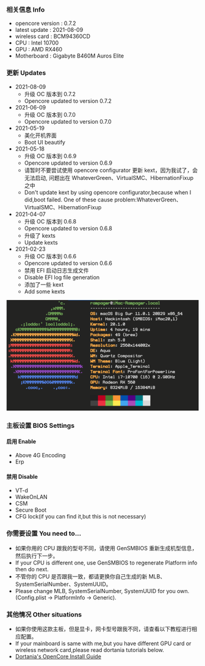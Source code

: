 ### 相关信息 Info

- opencore version : 0.7.2
- latest update : 2021-08-09
- wireless card : BCM94360CD
- CPU : Intel 10700
- GPU : AMD RX460
- Motherboard : Gigabyte B460M Auros Elite

### 更新 Updates
- 2021-08-09
  - 升级 OC 版本到 0.7.2
  - Opencore updated to version 0.7.2
- 2021-06-09
  - 升级 OC 版本到 0.7.0
  - Opencore updated to version 0.7.0
- 2021-05-19
  - 美化开机界面
  - Boot UI beautify
- 2021-05-18
  - 升级 OC 版本到 0.6.9
  - Opencore updated to version 0.6.9
  - 请暂时不要尝试使用 opencore configurator 更新 kext，因为我试了，会无法启动, 问题出在 WhateverGreen、VirtualSMC、HibernationFixup 之中
  - Don't update kext by using opencore configurator,because when I did,boot failed. One of these cause problem:WhateverGreen、VirtualSMC、HibernationFixup
- 2021-04-07
  - 升级 OC 版本到 0.6.8
  - Opencore updated to version 0.6.8
  - 升级了 kexts
  - Update kexts
- 2021-02-23
  - 升级 OC 版本到 0.6.6
  - Opencore updated to version 0.6.6
  - 禁用 EFI 启动日志生成文件
  - Disable EFI log file generation
  - 添加了一些 kext
  - Add some kexts

![image](https://github.com/RampagerB/OpenCore-Gigabyte-Aorus-Elite-B460M-10700-RX560-EFI/raw/main/images/1.png)

### 主板设置 BIOS Settings

#### 启用 Enable

- Above 4G Encoding
- Erp

#### 禁用 Disable

- VT-d
- WakeOnLAN
- CSM
- Secure Boot
- CFG lock(if you can find it,but this is not necessary)

### 你需要设置 You need to...

- 如果你用的 CPU 跟我的型号不同，请使用 GenSMBIOS 重新生成机型信息，然后执行下一步。
- If your CPU is different one, use GenSMBIOS to regenerate Platform info then do next.
- 不管你的 CPU 是否跟我一致，都请更换你自己生成的新 MLB、SystemSerialNumber、SystemUUID。
- Please change MLB, SystemSerialNumber, SystemUUID for you own.(Config.plist -> PlatformInfo -> Generic).

### 其他情况 Other situations

- 如果你使用这款主板，但是显卡，网卡型号跟我不同，请查看以下教程进行相应配置。
- If your mainboard is same with me,but you have different GPU card or wireless network card,please read dortania tutorials below.
- [Dortania's OpenCore Install Guide](https://dortania.github.io/OpenCore-Install-Guide/)
